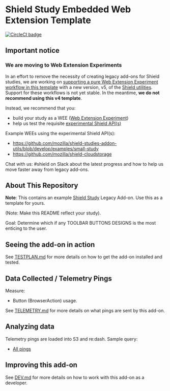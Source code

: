 # Shield Study Embedded Web Extension Template

[![CircleCI badge](https://img.shields.io/circleci/project/github/mozilla/shield-studies-addon-template/master.svg?label=CircleCI)](https://circleci.com/gh/mozilla/shield-studies-addon-template/)

## Important notice

### We are moving to Web Extension Experiments

In an effort to remove the necessity of creating legacy add-ons for Shield studies, we are working on [supporting a pure Web Extension Experiment workflow in this template](https://github.com/mozilla/shield-studies-addon-template/issues/53) with a new version, v5, of the [Shield utilities](https://github.com/mozilla/shield-studies-addon-utils/). Support for these workflows is not yet stable. In the meantime, **we do not recommend using this v4 template**.

Instead, we recommend that you:
* build your study as a WEE ([Web Extension Experiment](https://firefox-source-docs.mozilla.org/toolkit/components/extensions/webextensions/index.html))
* help us test the requisite [experimental Shield API(s)](https://github.com/mozilla/shield-studies-addon-utils/)

Example WEEs using the experimental Shield API(s):
* https://github.com/mozilla/shield-studies-addon-utils/blob/develop/examples/small-study
* https://github.com/mozilla/shield-cloudstorage

Chat with us: #shield on Slack about the latest progress and how to help us move faster away from legacy add-ons.

## About This Repository

**Note**: This contains an example [Shield Study](https://wiki.mozilla.org/Firefox/Shield/Shield_Studies) Legacy Add-on. Use this as a template for yours.

(Note: Make this README reflect your study).

Goal: Determine which if any TOOLBAR BUTTONS DESIGNS is the most enticing to the user.

## Seeing the add-on in action

See [TESTPLAN.md](./docs/TESTPLAN.md) for more details on how to get the add-on installed and tested.

## Data Collected / Telemetry Pings

Measure:

* Button (BrowserAction) usage.

See [TELEMETRY.md](./docs/TELEMETRY.md) for more details on what pings are sent by this add-on.

## Analyzing data

Telemetry pings are loaded into S3 and re:dash. Sample query:

* [All pings](https://sql.telemetry.mozilla.org/queries/{#your-id}/source#table)

## Improving this add-on

See [DEV.md](./docs/DEV.md) for more details on how to work with this add-on as a developer.
